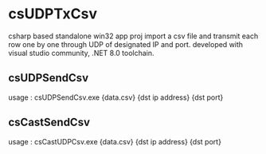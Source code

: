 # csUDPTxCsv
csharp based standalone win32 app proj
import a csv file and transmit each row one by one through UDP of designated IP and port.
developed with visual studio community, .NET 8.0 toolchain.


## csUDPSendCsv

usage : csUDPSendCsv.exe {data.csv} {dst ip address} {dst port}

## csCastSendCsv

usage : csCastUDPCsv.exe {data.csv} {dst ip address} {dst port}
